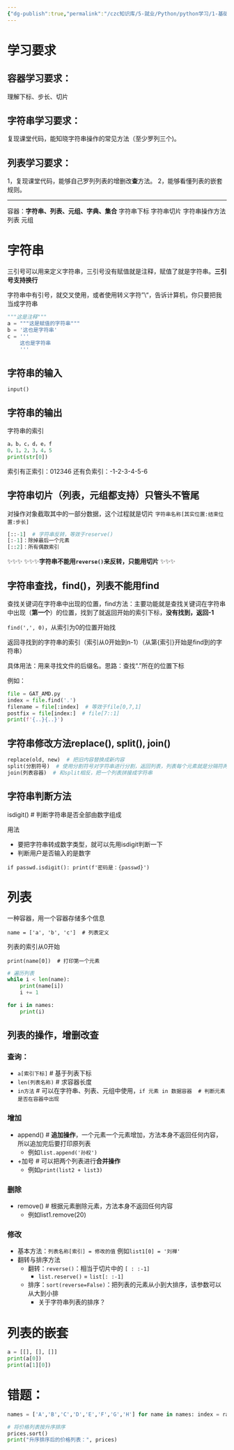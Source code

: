 ```yaml
---
{"dg-publish":true,"permalink":"/czc知识库/5-就业/Python/python学习/1-基础的基础/104-字符串和列表（数据容器）/","dgPassFrontmatter":true,"created":"2024-10-17T10:47:26.603+08:00","updated":"2024-12-08T12:39:45.263+08:00"}
---
```



# 学习要求
## 容器学习要求：
理解下标、步长、切片
## 字符串学习要求：
复现课堂代码，能知晓字符串操作的常见方法（至少罗列三个)。
## 列表学习要求：
1，复现课堂代码，能够自己罗列列表的增删改**查**方法。
2，能够看懂列表的嵌套规则。

---

容器：**字符串、列表、元组、字典、集合**
字符串下标
字符串切片
字符串操作方法
列表
元组

# 字符串

三引号可以用来定义字符串，三引号没有赋值就是注释，赋值了就是字符串。**三引号支持换行**

字符串中有引号，就交叉使用，或者使用转义字符”\\“，告诉计算机，你只要把我当成字符串
```python
"""这是注释"""
a = """这是赋值的字符串"""
b = '这也是字符串'
c = '''
	这也是字符串
	'''
```

## 字符串的输入

`input()`

## 字符串的输出
字符串的索引
```python
a，b，c，d，e，f
0，1，2，3，4，5
print(str[0])
```

索引有正索引：012346
还有负索引：-1-2-3-4-5-6

## 字符串切片（列表，元组都支持）**只管头不管尾**

对操作对象截取其中的一部分数据，这个过程就是切片
`字符串名称[其实位置:结束位置:步长]`

```python
[::-1]  # 字符串反转，等效于reserve()
[:-1]：除掉最后一个元素
[::2]：所有偶数索引
```

✨✨✨
✨✨✨**字符串不能用`reverse()`来反转，只能用切片**
✨✨✨
## 字符串查找，find()，**列表不能用find**
查找关键词在字符串中出现的位置，find方法：主要功能就是查找关键词在字符串中出现（**第一个**）的位置，找到了就返回开始的索引下标，**没有找到，返回-1**

`find(',', 0)`，从索引为0的位置开始找

返回寻找到的字符串的索引（索引从0开始到n-1）（从第{索引}开始是find到的字符串）

具体用法：用来寻找文件的后缀名。思路：查找“.”所在的位置下标

例如：
```python
file = GAT_AMD.py
index = file.find('.')
filename = file[:index]  # 等效于file[0,7,1]
postfix = file[index:]  # file[7::1]
print(f'{..}{..}')
```

## 字符串修改方法replace(), split(), join()


```python
replace(old, new)  # 把旧内容替换成新内容
split(分割符号)  # 使用分割符号对字符串进行分割，返回列表，列表每个元素就是分隔符两边的数据
join(列表容器)  # 和split相反，把一个列表拼接成字符串
```

## 字符串判断方法

isdigit()  # 判断字符串是否全部由数字组成

用法
- 要把字符串转成数字类型，就可以先用isdigit判断一下
- 判断用户是否输入的是数字

`if passwd.isdigit(): print(f'密码是：{passwd}')`

# 列表

一种容器，用一个容器存储多个信息

`name = ['a', 'b', 'c']  # 列表定义`

列表的索引从0开始

`print(name[0])  # 打印第一个元素`

```python
# 遍历列表
while i < len(name):
	print(name[i])
	i += 1

for i in names:
	print(i)
```

## 列表的操作，增删改查

### 查询：
- `a[索引下标]`  # 基于列表下标
- `len(列表名称)`  # 求容器长度
- `in方法`  # 可以在字符串、列表、元组中使用，`if 元素 in 数据容器  # 判断元素是否在容器中出现`

### 增加
- append()  # **追加操作**，一个元素一个元素增加，方法本身不返回任何内容，所以追加完后要打印原列表
	- 例如`list.append('孙权')`
- +加号  # 可以把两个列表进行**合并操作**
	- 例如`print(list2 + list3)`
### 删除
- remove()  # 根据元素删除元素，方法本身不返回任何内容
	- 例如list1.remove(20)

### 修改

- 基本方法：`列表名称[索引] = 修改的值`  例如`list1[0] = '刘禅'`
- 翻转与排序方法
	- 翻转：`reverse()`：相当于切片中的 `[ : :-1]`
		- `list.reserve()` = `list[: :-1]`
	- 排序：`sort(reverse=False)`：把列表的元素从小到大排序，该参数可以从大到小排
		- 关于字符串列表的排序？

# 列表的嵌套

```python
a = [[], [], []]
print(a[0])
print(a[1][0])
```



# 错题：


```python
names = ['A','B','C','D','E','F','G','H'] for name in names: index = random.randint(0,2) offices[index].append(name)
```

```python
# 将价格列表按升序排序 
prices.sort() 
print("升序排序后的价格列表：", prices)
```

